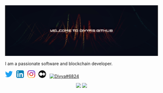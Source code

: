 

<a href=""><img width="" height="" src="/res/aesx.jpg"></a>

I am a passionate software and blockchain developer.

<p>
  <a href="https://twitter.com/dee013_"><img width="25" height="25" src="/res/twitter.svg"></a>
  &nbsp;
  <a href="https://www.linkedin.com/in/divya-lalwani-"><img width="25" height="25" src="/res/linkedin.svg"></a>
  &nbsp;
  <a href="https://www.instagram.com/divya_013/"><img width="25" height="25" src="/res/instagram.svg"></a>
  &nbsp;
  <a href="https://medium.com/@divyalalwani1310"><img width="25" height="25" src="/res/medium.svg"></a>
  &nbsp;
  <a href="https://discord.gg/Divya#6824" target="blank"><img align="" src="https://raw.githubusercontent.com/rahuldkjain/github-profile-readme-generator/master/src/images/icons/Social/discord.svg" alt="Divya#6824" height="25" width="40" /></a>

</p>

<p align="center">
  <img width="48%" src="https://github-readme-stats.vercel.app/api?username=divyalalwani&show_icons=true&theme=tokyonight" />
  <img width="48%" src="https://github-readme-streak-stats.herokuapp.com/?user=divyalalwani&theme=tokyonight" />
</p>
